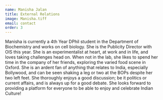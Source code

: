 ```yaml
---
name: Manisha Jalan
title: External Relations
image: Manisha.tiff
email: contact
order: 3
---
```


Manisha is currently a 4th Year DPhil student in the Department of Biochemistry and works on cell biology. She is the Publicity Director with OIS this year. She is an experimentalist at heart, at work and in life, and loves taking challenges head on. When not in the lab, she likes to spend her time in the company of her friends, exploring the varied food scene in Oxford. She is an ardent fan of anything that relates to India, especially Bollywood, and can be seen shaking a leg or two at the BOPs despite her two left feet. She thoroughly enjoys a good discussion; be it politics or current affairs, and is always up for a good debate. She looks forward to providing a platform for everyone to be able to enjoy and celebrate Indian Culture!
